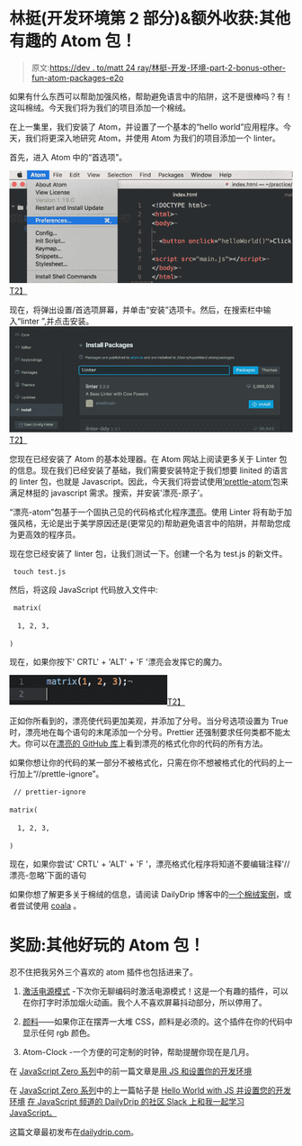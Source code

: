 # 林挺(开发环境第 2 部分)&额外收获:其他有趣的 Atom 包！

> 原文:[https://dev . to/matt 24 ray/林挺-开发-环境-part-2-bonus-other-fun-atom-packages-e2o](https://dev.to/matt24ray/linting-development-environment-part-2--bonus-other-fun-atom-packages-e2o)

如果有什么东西可以帮助加强风格，帮助避免语言中的陷阱，这不是很棒吗？有！这叫棉绒。今天我们将为我们的项目添加一个棉绒。

在上一集里，我们安装了 Atom，并设置了一个基本的“hello world”应用程序。今天，我们将更深入地研究 Atom，并使用 Atom 为我们的项目添加一个 linter。

首先，进入 Atom 中的“首选项”。

[![image alt text](img/7c9bd6e0ad41a5ef6b71c2abe410bf40.png)T2】](https://res.cloudinary.com/practicaldev/image/fetch/s--b8qx6oAe--/c_limit%2Cf_auto%2Cfl_progressive%2Cq_auto%2Cw_880/https://dailydrip-assets.s3.amazonaws.com/DailyDrip/blog_posts/linting-dev-env/image_0.png)

现在，将弹出设置/首选项屏幕，并单击“安装”选项卡。然后，在搜索栏中输入“linter ”,并点击安装。[![image alt text](img/3467cacbac5f1188b335d1ac99f17ff7.png)T2】](https://res.cloudinary.com/practicaldev/image/fetch/s--hcFf5I4a--/c_limit%2Cf_auto%2Cfl_progressive%2Cq_auto%2Cw_880/https://dailydrip-assets.s3.amazonaws.com/DailyDrip/blog_posts/linting-dev-env/image_1.png)

您现在已经安装了 Atom 的基本处理器。在 Atom 网站上阅读更多关于 Linter 包的信息。现在我们已经安装了基础，我们需要安装特定于我们想要 linited 的语言的 linter 包，也就是 Javascript。因此，今天我们将尝试使用[‘prettle-atom’](https://atom.io/packages/prettier-atom)包来满足林挺的 javascript 需求。搜索，并安装'漂亮-原子'。

“漂亮-atom”包基于一个固执己见的代码格式化程序[漂亮](https://prettier.io/)。使用 Linter 将有助于加强风格，无论是出于美学原因还是(更常见的)帮助避免语言中的陷阱，并帮助您成为更高效的程序员。

现在您已经安装了 linter 包，让我们测试一下。创建一个名为 test.js 的新文件。

```
 touch test.js 
```

然后，将这段 JavaScript 代码放入文件中:

```
 matrix(

  1, 2, 3,

) 
```

现在，如果你按下' CRTL' + 'ALT' + 'F '漂亮会发挥它的魔力。

[![image alt text](img/82a10a990b298178641119789d4d1993.png)T2】](https://res.cloudinary.com/practicaldev/image/fetch/s--coSjQcE6--/c_limit%2Cf_auto%2Cfl_progressive%2Cq_auto%2Cw_880/https://dailydrip-assets.s3.amazonaws.com/DailyDrip/blog_posts/linting-dev-env/image_2.png)

正如你所看到的，漂亮使代码更加美观，并添加了分号。当分号选项设置为 True 时，漂亮地在每个语句的末尾添加一个分号。Prettier 还强制要求任何类都不能太大。你可以在[漂亮的 GitHub 库](http://aesthetic)上看到漂亮的格式化你的代码的所有方法。

如果你想让你的代码的某一部分不被格式化，只需在你不想被格式化的代码的上一行加上“//prettle-ignore”。

```
 // prettier-ignore

matrix(

  1, 2, 3,

) 
```

现在，如果你尝试' CRTL' + 'ALT' + 'F '，漂亮格式化程序将知道不要编辑注释'//漂亮-忽略'下面的语句

如果你想了解更多关于棉绒的信息，请阅读 DailyDrip 博客中的[一个棉绒案例](%5Bhttps://www.dailydrip.com/blog/a-case-for-linters%5D(https://www.dailydrip.com/blog/a-case-for-linters))，或者尝试使用 [coala](https://www.dailydrip.com/topics/coala) 。

# 奖励:其他好玩的 Atom 包！

忍不住把我另外三个喜欢的 atom 插件也包括进来了。

1.  [激活电源模式](https://atom.io/packages/activate-power-mode) -下次你无聊编码时激活电源模式！这是一个有趣的插件，可以在你打字时添加烟火动画。我个人不喜欢屏幕抖动部分，所以停用了。

2.  [颜料](https://atom.io/packages/pigments)——如果你正在摆弄一大堆 CSS，颜料是必须的。这个插件在你的代码中显示任何 rgb 颜色。

3.  Atom-Clock -一个方便的可定制的时钟，帮助提醒你现在是几月。

在 [JavaScript Zero 系列](https://www.dailydrip.com/blog?tag=JavaScriptZero)中的前一篇文章是[用 JS 和设置你的开发环境](https://www.dailydrip.com/blog/hello-world-with-js-and-setting-up-your-development-environment)

在 [JavaScript Zero 系列](https://www.dailydrip.com/blog?tag=JavaScriptZero)中的上一篇帖子是 [Hello World with JS 并设置您的开发环境](https://www.dailydrip.com/blog/hello-world-with-js-and-setting-up-your-development-environment) [在 JavaScript 频道的 DailyDrip 的社区 Slack 上和我一起学习 JavaScript。](http://join-community.dailydrip.com/)

这篇文章最初发布在[dailydrip.com](https://www.dailydrip.com/admin/posts/linting-development-environment-part-2-bonus-other-fun-atom-packages)。
